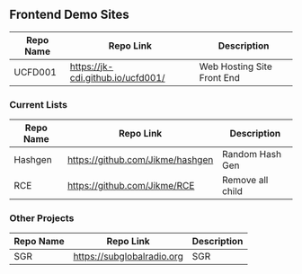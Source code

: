 
## Frontend Demo Sites
Repo Name | Repo Link | Description
------------ | ------------- | -------------
UCFD001 | https://jk-cdi.github.io/ucfd001/ | Web Hosting Site Front End 

### Current Lists

Repo Name | Repo Link | Description
------------ | ------------- | -------------
Hashgen | https://github.com/Jikme/hashgen | Random Hash Gen
RCE | https://github.com/Jikme/RCE | Remove all child


### Other Projects

Repo Name | Repo Link | Description
------------ | ------------- | -------------
SGR | https://subglobalradio.org | SGR

